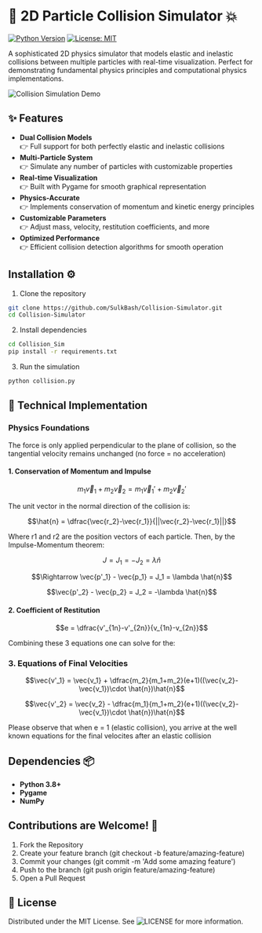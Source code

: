 # 🎯 2D Particle Collision Simulator 💥

[![Python Version](https://img.shields.io/badge/python-3.8%2B-blue)](https://www.python.org/)
[![License: MIT](https://img.shields.io/badge/License-MIT-yellow.svg)](https://opensource.org/licenses/MIT)

A sophisticated 2D physics simulator that models elastic and inelastic collisions between multiple particles with real-time visualization. Perfect for demonstrating fundamental physics principles and computational physics implementations.

![Collision Simulation Demo](demo.gif)

## ✨ Features

- **Dual Collision Models**  
  👉 Full support for both perfectly elastic and inelastic collisions
- **Multi-Particle System**  
  👉 Simulate any number of particles with customizable properties
- **Real-time Visualization**  
  👉 Built with Pygame for smooth graphical representation
- **Physics-Accurate**  
  👉 Implements conservation of momentum and kinetic energy principles
- **Customizable Parameters**  
  👉 Adjust mass, velocity, restitution coefficients, and more
- **Optimized Performance**  
  👉 Efficient collision detection algorithms for smooth operation

## Installation ⚙️
1. Clone the repository
```bash
git clone https://github.com/SulkBash/Collision-Simulator.git
cd Collision-Simulator
```
2. Install dependencies
```bash
cd Collision_Sim
pip install -r requirements.txt
```
3. Run the simulation
```bash
python collision.py
```
## 🔬 Technical Implementation

### Physics Foundations
The force is only applied perpendicular to the plane of collision, so the tangential velocity remains unchanged (no force = no acceleration)
#### 1. Conservation of Momentum and Impulse
```math
m_1\vec{v}_1 + m_2\vec{v}_2 = m_1\vec{v}_1' + m_2\vec{v}_2'
```
The unit vector in the normal direction of the collision is:
```math
\hat{n} = \dfrac{\vec{r_2}-\vec{r_1}}{||\vec{r_2}-\vec{r_1}||}
```
Where r1 and r2 are the position vectors of each particle. Then, by the Impulse-Momentum theorem:
```math
J = J_1 = - J_2 = \lambda \hat{n}
```
```math
\Rightarrow \vec{p'_1} - \vec{p_1} = J_1 = \lambda \hat{n}
```
```math
\vec{p'_2} - \vec{p_2} = J_2 = -\lambda \hat{n}
```

#### 2. Coefficient of Restitution
```math
e = \dfrac{v'_{1n}-v'_{2n}}{v_{1n}-v_{2n}}
```

Combining these 3 equations one can solve for the:

### 3. Equations of Final Velocities
```math
\vec{v'_1} = \vec{v_1} + \dfrac{m_2}{m_1+m_2}(e+1)((\vec{v_2}-\vec{v_1})\cdot \hat{n})\hat{n}
```

```math
\vec{v'_2} = \vec{v_2} - \dfrac{m_1}{m_1+m_2}(e+1)((\vec{v_2}-\vec{v_1})\cdot \hat{n})\hat{n}
```
Please observe that when e = 1 (elastic collision), you arrive at the well known equations for the final velocites after an elastic collision

## Dependencies 📦

- **Python 3.8+**
- **Pygame**
- **NumPy**

## Contributions are Welcome! 🤝
1. Fork the Repository
2. Create your feature branch (git checkout -b feature/amazing-feature)
3. Commit your changes (git commit -m 'Add some amazing feature')
4. Push to the branch (git push origin feature/amazing-feature)
5. Open a Pull Request

## 📜 License

Distributed under the MIT License. See ![LICENSE](LICENSE) for more information.
